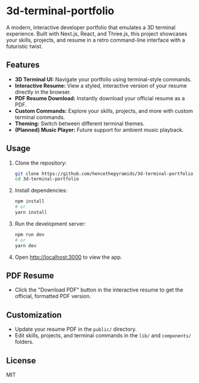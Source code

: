# 3d-terminal-portfolio

A modern, interactive developer portfolio that emulates a 3D terminal experience. Built with Next.js, React, and Three.js, this project showcases your skills, projects, and resume in a retro command-line interface with a futuristic twist.

## Features
- **3D Terminal UI:** Navigate your portfolio using terminal-style commands.
- **Interactive Resume:** View a styled, interactive version of your resume directly in the browser.
- **PDF Resume Download:** Instantly download your official resume as a PDF.
- **Custom Commands:** Explore your skills, projects, and more with custom terminal commands.
- **Theming:** Switch between different terminal themes.
- **(Planned) Music Player:** Future support for ambient music playback.

## Usage
1. Clone the repository:
   ```sh
   git clone https://github.com/hencethepyramids/3d-terminal-portfolio.git
   cd 3d-terminal-portfolio
   ```
2. Install dependencies:
   ```sh
   npm install
   # or
   yarn install
   ```
3. Run the development server:
   ```sh
   npm run dev
   # or
   yarn dev
   ```
4. Open [http://localhost:3000](http://localhost:3000) to view the app.

## PDF Resume
- Click the "Download PDF" button in the interactive resume to get the official, formatted PDF version.

## Customization
- Update your resume PDF in the `public/` directory.
- Edit skills, projects, and terminal commands in the `lib/` and `components/` folders.

## License
MIT
